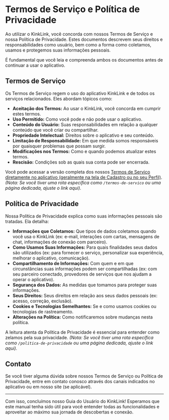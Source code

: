# Termos de Serviço e Política de Privacidade

Ao utilizar o KinkLink, você concorda com nossos Termos de Serviço e nossa Política de Privacidade. Estes documentos descrevem seus direitos e responsabilidades como usuário, bem como a forma como coletamos, usamos e protegemos suas informações pessoais.

É fundamental que você leia e compreenda ambos os documentos antes de continuar a usar o aplicativo.

## Termos de Serviço

Os Termos de Serviço regem o uso do aplicativo KinkLink e de todos os serviços relacionados. Eles abordam tópicos como:

*   **Aceitação dos Termos:** Ao usar o KinkLink, você concorda em cumprir estes termos.
*   **Uso Permitido:** Como você pode e não pode usar o aplicativo.
*   **Conteúdo do Usuário:** Suas responsabilidades em relação a qualquer conteúdo que você criar ou compartilhar.
*   **Propriedade Intelectual:** Direitos sobre o aplicativo e seu conteúdo.
*   **Limitação de Responsabilidade:** Em que medida somos responsáveis por quaisquer problemas que possam surgir.
*   **Modificações nos Termos:** Como e quando podemos atualizar estes termos.
*   **Rescisão:** Condições sob as quais sua conta pode ser encerrada.

Você pode acessar a versão completa dos nossos [Termos de Serviço diretamente no aplicativo (geralmente na tela de Cadastro ou no seu Perfil)](/terms). *(Nota: Se você tiver uma rota específica como `/termos-de-servico` ou uma página dedicada, ajuste o link aqui).*

## Política de Privacidade

Nossa Política de Privacidade explica como suas informações pessoais são tratadas. Ela detalha:

*   **Informações que Coletamos:** Que tipos de dados coletamos quando você usa o KinkLink (ex: e-mail, interações com cartas, mensagens de chat, informações de conexão com parceiro).
*   **Como Usamos Suas Informações:** Para quais finalidades seus dados são utilizados (ex: para fornecer o serviço, personalizar sua experiência, melhorar o aplicativo, comunicação).
*   **Compartilhamento de Informações:** Com quem e em que circunstâncias suas informações podem ser compartilhadas (ex: com seu parceiro conectado, provedores de serviços que nos ajudam a operar o aplicativo).
*   **Segurança dos Dados:** As medidas que tomamos para proteger suas informações.
*   **Seus Direitos:** Seus direitos em relação aos seus dados pessoais (ex: acesso, correção, exclusão).
*   **Cookies e Tecnologias Semelhantes:** Se e como usamos cookies ou tecnologias de rastreamento.
*   **Alterações na Política:** Como notificaremos sobre mudanças nesta política.

A leitura atenta da Política de Privacidade é essencial para entender como zelamos pela sua privacidade. *(Nota: Se você tiver uma rota específica como `/politica-de-privacidade` ou uma página dedicada, ajuste o link aqui).*

## Contato

Se você tiver alguma dúvida sobre nossos Termos de Serviço ou Política de Privacidade, entre em contato conosco através dos canais indicados no aplicativo ou em nosso site (se aplicável).

---

Com isso, concluímos nosso Guia do Usuário do KinkLink! Esperamos que este manual tenha sido útil para você entender todas as funcionalidades e aproveitar ao máximo sua jornada de descobertas e conexão.
